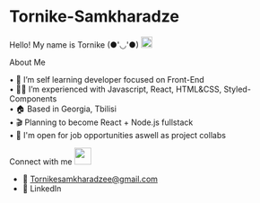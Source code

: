 # Tornike-Samkharadze

Hello! My name is Tornike (●'◡'●) <img src="https://raw.githubusercontent.com/MartinHeinz/MartinHeinz/master/wave.gif" width="20" height="20">

About Me

• 📖 I’m self learning developer focused on Front-End <br>
• 👨‍💻 I’m experienced with Javascript, React, HTML&CSS, Styled-Components <br>
• 🏠 Based in Georgia, Tbilisi <br>
• 🎬 Planning to become React + Node.js fullstack <br>
• 💬 I'm open for job opportunities aswell as project collabs <br>

Connect with me <img src="https://raw.githubusercontent.com/ShahriarShafin/ShahriarShafin/main/Assets/handshake.gif" width="30" height="30">

- 📧 Tornikesamkharadzee@gmail.com
- 🔗 LinkedIn


